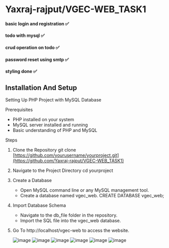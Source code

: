 # Yaxraj-rajput/VGEC-WEB_TASK1
 
#### basic login and registration ✅
#### todo with mysql ✅
#### crud operation on todo ✅
#### password reset using smtp ✅ 
#### styling done ✅ 

## Installation And Setup
Setting Up PHP Project with MySQL Database

Prerequisites
- PHP installed on your system
- MySQL server installed and running
- Basic understanding of PHP and MySQL

Steps

1. Clone the Repository
   git clone [https://github.com/yourusername/yourproject.git](https://github.com/Yaxraj-rajput/VGEC-WEB_TASK1)

2. Navigate to the Project Directory
   cd yourproject

3. Create a Database
   - Open MySQL command line or any MySQL management tool.
   - Create a database named vgec_web.
     CREATE DATABASE vgec_web;

4. Import Database Schema
   - Navigate to the db_file folder in the repository.
   - Import the SQL file into the vgec_web database.

5. Go To http://localhost/vgec-web to access the website.
   
   ![image](https://github.com/Yaxraj-rajput/VGEC-WEB_TASK1/assets/76819134/4ef5be6e-f969-4fb7-85aa-272817e53d21)
   ![image](https://github.com/Yaxraj-rajput/VGEC-WEB_TASK1/assets/76819134/0cd8e1e1-7156-453d-aa15-1ce837d9947e)
   ![image](https://github.com/Yaxraj-rajput/VGEC-WEB_TASK1/assets/76819134/d496df75-809c-4040-a83f-8f8a1ecbdee8)
   ![image](https://github.com/Yaxraj-rajput/VGEC-WEB_TASK1/assets/76819134/491d3fdd-7b9b-4c4e-acf1-9e2fc822b82d)
   ![image](https://github.com/Yaxraj-rajput/VGEC-WEB_TASK1/assets/76819134/4e5bceee-2f48-4962-b935-d89b37ebffde)
   ![image](https://github.com/Yaxraj-rajput/VGEC-WEB_TASK1/assets/76819134/acc21330-cc74-4baa-abe9-3cc056582afe)





